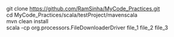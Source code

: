 git clone https://github.com/RamSinha/MyCode_Practices.git  
cd MyCode_Practices/scala/testProject/mavenscala  
mvn clean install  
scala -cp <path-to-jar-with-dependecy> org.processors.FileDownloaderDriver <localDirectoryPath> file_1 file_2 file_3   
